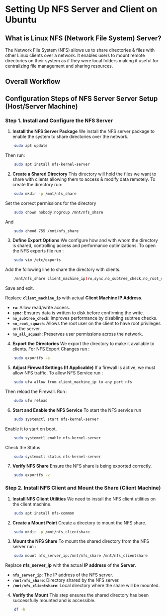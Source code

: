 # Setting Up NFS Server and Client on Ubuntu

## What is Linux NFS (Network File System) Server?
The Network File System (NFS) allows us to share directories & files with other Linux clients over a network. It enables users to mount remote directories on their system as if they were local folders making it useful for centralizing file management and sharing resources.

## Overall Workflow

## Configuration Steps of NFS Server Server Setup (Host/Server Machine)

### Step 1. Install and Configure the NFS Server
1. **Install the NFS Server Package**
We install the NFS server package to enable the system to share directories over the network.
```bash
    sudo apt update
```
Then run:
```bash
    sudo apt install nfs-kernel-server
```
2. **Create a Shared Directory**
This directory will hold the files we want to share with clients allowing them to access & modify data remotely.
To create the directory run:
```bash
    sudo mkdir -p /mnt/nfs_share
```
Set the correct permissions for the directory
```bash
    sudo chown nobody:nogroup /mnt/nfs_share
```
And
```bash
    sudo chmod 755 /mnt/nfs_share
```
3. **Define Export Options**
We configure how and with whom the directory is shared, controlling access and performance optimizations.
To open the NFS exports file run :
```bash
    sudo vim /etc/exports
```
Add the following line to share the directory with clients. 
```bash
    /mnt/nfs_share client_machine_ip(rw,sync,no_subtree_check,no_root_squash,no_all_squash)
```
Save and exit.

Replace **`client_machine_ip`** with actual **Client Machine IP Address**.

- **`rw`**: Allow read/write access.
- **`sync`**: Ensures data is written to disk before confirming the write.
- **`no_subtree_check`**: Improves performance by disabling subtree checks.
- **`no_root_squash`**: Allows the root user on the client to have root privileges on the server.
- **`no_all_squash`**: Preserves user permissions across the network.
4. **Export the Directories**
We export the directory to make it available to clients. For NFS Export Changes run :
```bash
    sudo exportfs -a
```
5. **Adjust Firewall Settings (If Applicable)**
If a firewall is active, we must allow NFS traffic. To allow NFS Service run :
```bash
    sudo ufw allow from client_machine_ip to any port nfs
```
Then reload the Firewall. Run :
```bash
    sudo ufw reload
```
6. **Start and Enable the NFS Service**
To start the NFS service run 
```bash
    sudo systemctl start nfs-kernel-server
```
Enable it to start on boot.
```bash
    sudo systemctl enable nfs-kernel-server
```
Check the Status
```bash
    sudo systemctl status nfs-kernel-server
```
7. **Verify NFS Share**
Ensure the NFS share is being exported correctly.
```bash
    sudo exportfs -v
```
### Step 2. Install NFS Client and Mount the Share (Client Machine)
1. **Install NFS Client Utilities**
We need to install the NFS client utilities on the client machine.
```bash
    sudo apt install nfs-common
```
2. **Create a Mount Point**
Create a directory to mount the NFS share.
```bash
    sudo mkdir -p /mnt/nfs_clientshare
```
3. **Mount the NFS Share**
To mount the shared directory from the NFS server run :
```bash
    sudo mount nfs_server_ip:/mnt/nfs_share /mnt/nfs_clientshare
```
Replace **nfs_server_ip** with the actual **IP address** of the **Server**.
- **`nfs_server_ip`**: The IP address of the NFS server.
- **`/mnt/nfs_share`**: Directory shared by the NFS server.
- **`/mnt/nfs_clientshare`**: Local directory where the share will be mounted.
4. **Verify the Mount**
This step ensures the shared directory has been successfully mounted and is accessible.
```bash
    df -h
```
